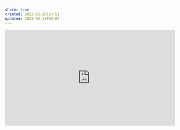 ```yaml
---
share: true
created: 2023-05-26T14:51
updated: 2024-08-13T00:07
---
```

<iframe width="560" height="315" src="https://www.youtube.com/embed/9zVOz0VwAy0" title="YouTube video player" frameborder="0" allow="accelerometer; autoplay; clipboard-write; encrypted-media; gyroscope; picture-in-picture; web-share" allowfullscreen></iframe>
